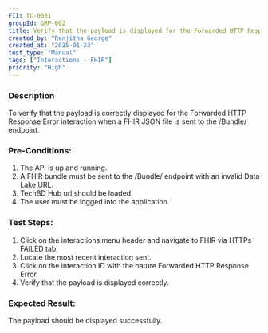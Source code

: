 ```yaml
---
FII: TC-0031
groupId: GRP-002
title: Verify that the payload is displayed for the Forwarded HTTP Response Error interaction when a FHIR JSON file is sent to the /Bundle/ endpoint
created_by: "Renjitha George"
created_at: "2025-01-23"
test_type: "Manual"
tags: ["Interactions - FHIR"]
priority: "High"
---
```


### Description

To verify that the payload is correctly displayed for the Forwarded HTTP
Response Error interaction when a FHIR JSON file is sent to the /Bundle/
endpoint.

### Pre-Conditions:

1. The API is up and running.
2. A FHIR bundle must be sent to the /Bundle/ endpoint with an invalid Data Lake
   URL.
3. TechBD Hub url should be loaded.
4. The user must be logged into the application.

### Test Steps:

1. Click on the interactions menu header and navigate to FHIR via HTTPs FAILED
   tab.
2. Locate the most recent interaction sent.
3. Click on the interaction ID with the nature Forwarded HTTP Response Error.
4. Verify that the payload is displayed correctly.

### Expected Result:

The payload should be displayed successfully.
